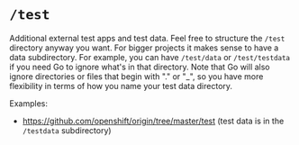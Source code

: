 # `/test`

Additional external test apps and test data. Feel free to structure the `/test` directory anyway you want. For bigger projects it makes sense to have a data subdirectory. For example, you can
have `/test/data` or `/test/testdata` if you need Go to ignore what's in that directory. Note that Go will also ignore directories or files that begin with "." or "_", so you have more flexibility in
terms of how you name your test data directory.

Examples:

* https://github.com/openshift/origin/tree/master/test (test data is in the `/testdata` subdirectory)



